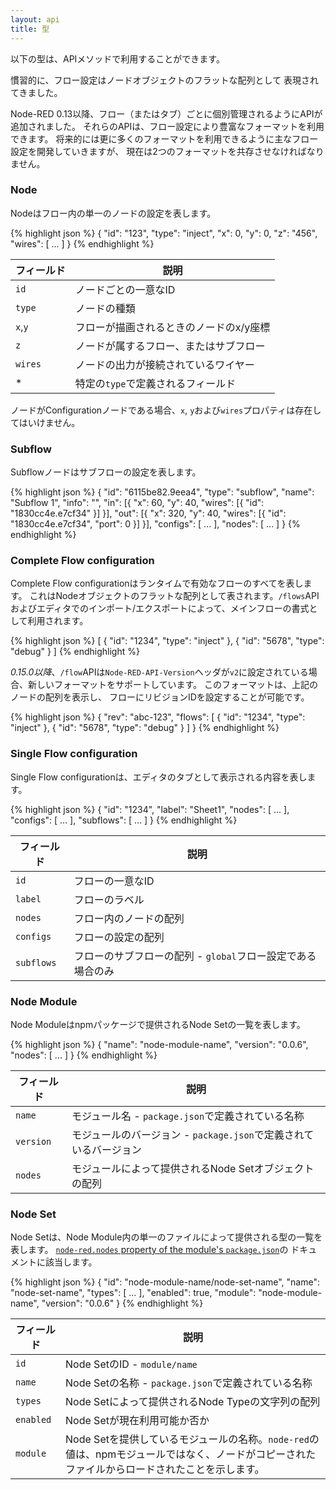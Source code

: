 ```yaml
---
layout: api
title: 型
---
```


以下の型は、APIメソッドで利用することができます。

慣習的に、フロー設定はノードオブジェクトのフラットな配列として
表現されてきました。

Node-RED 0.13以降、フロー（またはタブ）ごとに個別管理されるようにAPIが追加されました。
それらのAPIは、フロー設定により豊富なフォーマットを利用できます。
将来的には更に多くのフォーマットを利用できるように主なフロー設定を開発していきますが、
現在は2つのフォーマットを共存させなければなりません。


### Node

Nodeはフロー内の単一のノードの設定を表します。

{% highlight json %}
{
  "id": "123",
  "type": "inject",
  "x": 0,
  "y": 0,
  "z": "456",
  "wires": [ ... ]
}
{% endhighlight %}

フィールド     | 説明
----------|-----------------------
`id`      | ノードごとの一意なID
`type`    | ノードの種類
`x`,`y`   | フローが描画されるときのノードのx/y座標
`z`       | ノードが属するフロー、またはサブフロー
`wires`   | ノードの出力が接続されているワイヤー
*         | 特定の`type`で定義されるフィールド

ノードがConfigurationノードである場合、`x`, `y`および`wires`プロパティは存在してはいけません。

### Subflow

Subflowノードはサブフローの設定を表します。

{% highlight json %}
{
  "id": "6115be82.9eea4",
  "type": "subflow",
  "name": "Subflow 1",
  "info": "",
  "in": [{
    "x": 60,
    "y": 40,
    "wires": [{
      "id": "1830cc4e.e7cf34"
    }]
  }],
  "out": [{
    "x": 320,
    "y": 40,
    "wires": [{
      "id": "1830cc4e.e7cf34",
      "port": 0
    }]
  }],
  "configs": [ ... ],
  "nodes": [ ... ]
}
{% endhighlight %}

### Complete Flow configuration

Complete Flow configurationはランタイムで有効なフローのすべてを表します。
これはNodeオブジェクトのフラットな配列として表されます。`/flows`APIおよびエディタでのインポート/エクスポートによって、メインフローの書式として利用されます。

{% highlight json %}
[
  {
    "id": "1234",
    "type": "inject"
  },
  {
    "id": "5678",
    "type": "debug"
  }
]
{% endhighlight %}

*0.15.0以降*、`/flow`APIは`Node-RED-API-Version`ヘッダが`v2`に設定されている場合、新しいフォーマットをサポートしています。
このフォーマットは、上記のノードの配列を表示し、
フローにリビジョンIDを設定することが可能です。

{% highlight json %}
{
    "rev": "abc-123",
    "flows": [
      {
        "id": "1234",
        "type": "inject"
      },
      {
        "id": "5678",
        "type": "debug"
      }
    ]
}
{% endhighlight %}


### Single Flow configuration

Single Flow configurationは、エディタのタブとして表示される内容を表します。


{% highlight json %}
{
  "id": "1234",
  "label": "Sheet1",
  "nodes": [ ... ],
  "configs": [ ... ],
  "subflows": [ ... ]
}
{% endhighlight %}

フィールド      | 説明
-----------|-----------------------
`id`       | フローの一意なID
`label`    | フローのラベル
`nodes`    | フロー内のノードの配列
`configs`  | フローの設定の配列
`subflows` | フローのサブフローの配列 - `global`フロー設定である場合のみ



### Node Module

Node Moduleはnpmパッケージで提供されるNode Setの一覧を表します。

{% highlight json %}
{
  "name": "node-module-name",
  "version": "0.0.6",
  "nodes": [ ... ]
}
{% endhighlight %}

フィールド     | 説明
----------|-----------------------
`name`    | モジュール名 - `package.json`で定義されている名称
`version` | モジュールのバージョン - `package.json`で定義されているバージョン
`nodes`   | モジュールによって提供されるNode Setオブジェクトの配列

### Node Set

Node Setは、Node Module内の単一のファイルによって提供される型の一覧を表します。
[`node-red.nodes` property of the module's `package.json`](/docs/creating-nodes/packaging#packagejson)の
ドキュメントに該当します。

{% highlight json %}
{
  "id": "node-module-name/node-set-name",
  "name": "node-set-name",
  "types": [ ... ],
  "enabled": true,
  "module": "node-module-name",
  "version": "0.0.6"
}
{% endhighlight %}

フィールド     | 説明
---------|-----------------------
`id`     | Node SetのID - `module/name`
`name`   | Node Setの名称 - `package.json`で定義されている名称
`types`  | Node Setによって提供されるNode Typeの文字列の配列
`enabled`| Node Setが現在利用可能か否か
`module` | Node Setを提供しているモジュールの名称。`node-red`の値は、npmモジュールではなく、ノードがコピーされたファイルからロードされたことを示します。
